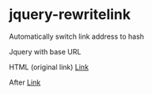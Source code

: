jquery-rewritelink
==================
Automatically switch link address to hash

Jquery with base URL
<script>
$('.linkHash').rewriteLink({base:'http://localhost/test/',prefix:'#!/'});
</script>

HTML (original link)
<a href="http://localhost/test/page1" class="linkHash">Link</a>

After
<a href="http://localhost/test/#!/page1" class="linkHash">Link</a>
